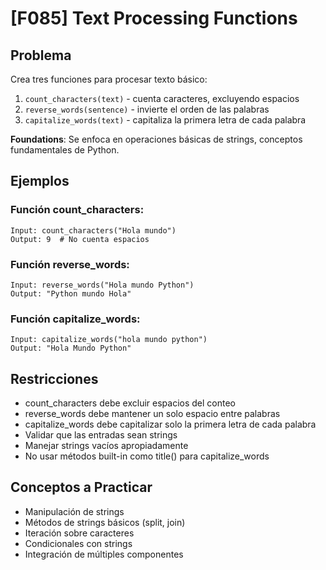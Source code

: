 # [F085] Text Processing Functions

## Problema

Crea tres funciones para procesar texto básico:
1. `count_characters(text)` - cuenta caracteres, excluyendo espacios
2. `reverse_words(sentence)` - invierte el orden de las palabras
3. `capitalize_words(text)` - capitaliza la primera letra de cada palabra

**Foundations**: Se enfoca en operaciones básicas de strings, conceptos fundamentales de Python.

## Ejemplos

### Función count_characters:
```
Input: count_characters("Hola mundo")
Output: 9  # No cuenta espacios
```

### Función reverse_words:
```
Input: reverse_words("Hola mundo Python")
Output: "Python mundo Hola"
```

### Función capitalize_words:
```
Input: capitalize_words("hola mundo python")
Output: "Hola Mundo Python"
```

## Restricciones
- count_characters debe excluir espacios del conteo
- reverse_words debe mantener un solo espacio entre palabras
- capitalize_words debe capitalizar solo la primera letra de cada palabra
- Validar que las entradas sean strings
- Manejar strings vacíos apropiadamente
- No usar métodos built-in como title() para capitalize_words

## Conceptos a Practicar
- Manipulación de strings
- Métodos de strings básicos (split, join)
- Iteración sobre caracteres
- Condicionales con strings
- Integración de múltiples componentes
